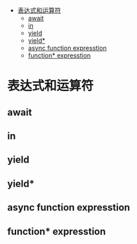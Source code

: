 <!-- TOC -->

- [表达式和运算符](#表达式和运算符)
    - [await](#await)
    - [in](#in)
    - [yield](#yield)
    - [yield*](#yield)
    - [async function expresstion](#async-function-expresstion)
    - [function* expresstion](#function-expresstion)

<!-- /TOC -->

# 表达式和运算符

## await
## in
## yield
## yield*
## async function expresstion
## function* expresstion